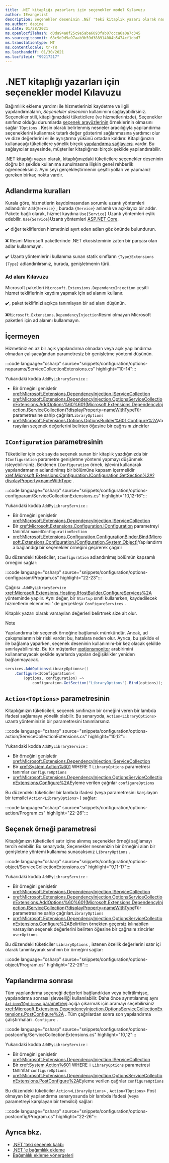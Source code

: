 ```yaml
---
title: .NET kitaplığı yazarları için seçenekler model Kılavuzu
author: IEvangelist
description: Seçenekler deseninin .NET 'teki kitaplık yazarı olarak nasıl kullanıma sunulacağınızı öğrenin.
ms.author: dapine
ms.date: 01/28/2021
ms.openlocfilehash: d0da94a8f25c9e5aba6093fab07ccca6a0a7c345
ms.sourcegitcommit: 68c9d9d9a97aab3b59d388914004b5474cf1dbd7
ms.translationtype: MT
ms.contentlocale: tr-TR
ms.lasthandoff: 01/30/2021
ms.locfileid: "99217217"
---
```

# <a name="options-pattern-guidance-for-net-library-authors"></a>.NET kitaplığı yazarları için seçenekler model Kılavuzu

Bağımlılık ekleme yardımı ile hizmetlerinizi kaydetme ve ilgili yapılandırmaların, *Seçenekler deseninin* kullanımını sağlayabilirsiniz. Seçenekler stili, kitaplığınızdaki tüketicilere (ve hizmetlerinizde), Seçenekler sınıfınız olduğu durumlarda [seçenek arayüzlerinin](options.md#options-interfaces) örneklerinin olmasını sağlar `TOptions` . Kesin olarak belirlenmiş nesneler aracılığıyla yapılandırma seçeneklerini kullanmak tutarlı değer gösterimi sağlanmasına yardımcı olur ve dize değerlerini el ile ayrıştırma yükünü ortadan kaldırır. Kitaplığınızın kullanacağı tüketicilere yönelik birçok [yapılandırma sağlayıcısı](configuration-providers.md) vardır. Bu sağlayıcılar sayesinde, müşteriler kitaplığınızı birçok şekilde yapılandırabilir.

.NET kitaplığı yazarı olarak, kitaplığınızdaki tüketicilere seçenekler deseninin doğru bir şekilde kullanıma sunulmasına ilişkin genel rehberlik öğreneceksiniz. Aynı şeyi gerçekleştirmenin çeşitli yolları ve yapmanız gereken birkaç nokta vardır.

## <a name="naming-conventions"></a>Adlandırma kuralları

Kurala göre, hizmetlerin kaydolmasından sorumlu uzantı yöntemleri adlandırılır `Add{Service}` ; burada `{Service}` anlamlı ve açıklayıcı bir addır. Pakete bağlı olarak, hizmet kaydına `Use{Service}` Uzantı yöntemleri eşlik edebilir. `Use{Service}`Uzantı yöntemleri [ASP.NET Core](/aspnet).

✔️ diğer tekliflerden hizmetinizi ayırt eden adları göz önünde bulundurun.

❌ Resmi Microsoft paketlerinde .NET ekosisteminin zaten bir parçası olan adlar kullanmayın.

✔️ Uzantı yöntemlerini kullanıma sunan statik sınıfların `{Type}Extensions` `{Type}` adlandırılırsınız, burada, genişletmenin türü.

### <a name="namespace-guidance"></a>Ad alanı Kılavuzu

Microsoft paketleri `Microsoft.Extensions.DependencyInjection` çeşitli hizmet tekliflerinin kaydını yapmak için ad alanını kullanır.

✔️, paket teklifinizi açıkça tanımlayan bir ad alanı düşünün.

❌`Microsoft.Extensions.DependencyInjection`Resmi olmayan Microsoft paketleri için ad alanını kullanmayın.

## <a name="parameterless"></a>İçermeyen

Hizmetiniz en az bir açık yapılandırma olmadan veya açık yapılandırma olmadan çalışacağından parametresiz bir genişletme yöntemi düşünün.

:::code language="csharp" source="snippets/configuration/options-noparams/ServiceCollectionExtensions.cs" highlight="10-14":::

Yukarıdaki kodda `AddMyLibraryService` :

- Bir örneğini genişletir <xref:Microsoft.Extensions.DependencyInjection.IServiceCollection>
- <xref:Microsoft.Extensions.DependencyInjection.OptionsServiceCollectionExtensions.AddOptions%60%601(Microsoft.Extensions.DependencyInjection.IServiceCollection)?displayProperty=nameWithType>Tür parametresine sahip çağrılar`LibraryOptions`
- <xref:Microsoft.Extensions.Options.OptionsBuilder%601.Configure%2A>Varsayılan seçenek değerlerini belirten öğesine bir çağrısını zincirler

## <a name="iconfiguration-parameter"></a>`IConfiguration` parametresinin

Tüketiciler için çok sayıda seçenek sunan bir kitaplık yazdığınızda bir `IConfiguration` parametre genişletme yöntemi yapmayı düşünmek isteyebilirsiniz. Beklenen `IConfiguration` örnek, işlevini kullanarak yapılandırmanın adlandırılmış bir bölümüne kapsam içermelidir <xref:Microsoft.Extensions.Configuration.IConfiguration.GetSection%2A?displayProperty=nameWithType> .

:::code language="csharp" source="snippets/configuration/options-configparam/ServiceCollectionExtensions.cs" highlight="10,12-16":::

Yukarıdaki kodda `AddMyLibraryService` :

- Bir örneğini genişletir <xref:Microsoft.Extensions.DependencyInjection.IServiceCollection>
- Bir <xref:Microsoft.Extensions.Configuration.IConfiguration> parametreyi tanımlar `namedConfigurationSection`
- <xref:Microsoft.Extensions.Configuration.ConfigurationBinder.Bind(Microsoft.Extensions.Configuration.IConfiguration,System.Object)>Yapılandırma bağlandığı bir seçenekler örneğini geçirerek çağırır

Bu düzendeki tüketiciler, `IConfiguration` adlandırılmış bölümün kapsamlı örneğini sağlar:

:::code language="csharp" source="snippets/configuration/options-configparam/Program.cs" highlight="22-23":::

Çağrısı `.AddMyLibraryService` <xref:Microsoft.Extensions.Hosting.IHostBuilder.ConfigureServices%2A> yönteminde yapılır. Aynı değer, bir `Startup` sınıfı kullanırken, kaydedilecek hizmetlerin eklenmesi ' de gerçekleşir `ConfigureServices` .

Kitaplık yazarı olarak varsayılan değerleri belirtmek size ait olur.

> [!NOTE]
> Yapılandırma bir seçenek örneğine bağlamak mümkündür. Ancak, ad çakışmalarının bir riski vardır; bu, hatalara neden olur. Ayrıca, bu şekilde el ile bağlama yaparken, seçenek deseninin kullanımını-bir kez olacak şekilde sınırlayabilirsiniz. Bu tür müşteriler [ıoptionsmonitor](options.md#ioptionsmonitor) arabirimini kullanamayacak şekilde ayarlarda yapılan değişiklikler yeniden bağlanmayacak.
>
> ```csharp
> services.AddOptions<LibraryOptions>()
>     .Configure<IConfiguration>(
>         (options, configuration) =>
>             configuration.GetSection("LibraryOptions").Bind(options));
> ```

## <a name="actiontoptions-parameter"></a>`Action<TOptions>` parametresinin

Kitaplığınızın tüketicileri, seçenek sınıfınızın bir örneğini veren bir lambda ifadesi sağlamaya yönelik olabilir. Bu senaryoda, `Action<LibraryOptions>` uzantı yönteminizin bir parametresini tanımlarsınız.

:::code language="csharp" source="snippets/configuration/options-action/ServiceCollectionExtensions.cs" highlight="10,12":::

Yukarıdaki kodda `AddMyLibraryService` :

- Bir örneğini genişletir <xref:Microsoft.Extensions.DependencyInjection.IServiceCollection>
- Bir <xref:System.Action%601> WHERE `T` `LibraryOptions` parametresi tanımlar `configureOptions`
- <xref:Microsoft.Extensions.DependencyInjection.OptionsServiceCollectionExtensions.Configure%2A>Eyleme verilen çağrılar `configureOptions`

Bu düzendeki tüketiciler bir lambda ifadesi (veya parametresini karşılayan bir temsilci `Action<LibraryOptions>` ) sağlar:

:::code language="csharp" source="snippets/configuration/options-action/Program.cs" highlight="22-26":::

## <a name="options-instance-parameter"></a>Seçenek örneği parametresi

Kitaplığınızın tüketicileri satır içine alınmış seçenekler örneği sağlamayı tercih edebilir. Bu senaryoda, Seçenekler nesnenizin bir örneğini alan bir genişletme yöntemi kullanıma sunacaksınız `LibraryOptions` .

:::code language="csharp" source="snippets/configuration/options-object/ServiceCollectionExtensions.cs" highlight="9,11-17":::

Yukarıdaki kodda `AddMyLibraryService` :

- Bir örneğini genişletir <xref:Microsoft.Extensions.DependencyInjection.IServiceCollection>
- <xref:Microsoft.Extensions.DependencyInjection.OptionsServiceCollectionExtensions.AddOptions%60%601(Microsoft.Extensions.DependencyInjection.IServiceCollection)?displayProperty=nameWithType>Tür parametresine sahip çağrılar`LibraryOptions`
- <xref:Microsoft.Extensions.DependencyInjection.OptionsServiceCollectionExtensions.Configure%2A>Belirtilen örnekten geçersiz kılınabilen varsayılan seçenek değerlerini belirten öğesine bir çağrısını zincirler `userOptions`

Bu düzendeki tüketiciler `LibraryOptions` , istenen özellik değerlerini satır içi olarak tanımlayarak sınıfının bir örneğini sağlar:

:::code language="csharp" source="snippets/configuration/options-object/Program.cs" highlight="22-26":::

## <a name="post-configuration"></a>Yapılandırma sonrası

Tüm yapılandırma seçeneği değerleri bağlandıktan veya belirtilmişse, yapılandırma sonrası işlevselliği kullanılabilir. Daha önce ayrıntılanmış aynı [ `Action<TOptions>` parametreyi](#actiontoptions-parameter) açığa çıkarmak için aramayı seçebilirsiniz <xref:Microsoft.Extensions.DependencyInjection.OptionsServiceCollectionExtensions.PostConfigure%2A> . Tüm çağrılardan sonra son yapılandırma çalıştırmaları `.Configure` .

:::code language="csharp" source="snippets/configuration/options-postconfig/ServiceCollectionExtensions.cs" highlight="10,12":::

Yukarıdaki kodda `AddMyLibraryService` :

- Bir örneğini genişletir <xref:Microsoft.Extensions.DependencyInjection.IServiceCollection>
- Bir <xref:System.Action%601> WHERE `T` `LibraryOptions` parametresi tanımlar `configureOptions`
- <xref:Microsoft.Extensions.DependencyInjection.OptionsServiceCollectionExtensions.PostConfigure%2A>Eyleme verilen çağrılar `configureOptions`

Bu düzendeki tüketiciler `Action<LibraryOptions>` , `Action<TOptions>` Post olmayan bir yapılandırma senaryosunda bir lambda ifadesi (veya parametreyi karşılayan bir temsilci) sağlar:

:::code language="csharp" source="snippets/configuration/options-postconfig/Program.cs" highlight="22-26":::

## <a name="see-also"></a>Ayrıca bkz.

- [.NET 'teki seçenek kalıbı](options.md)
- [.NET 'e bağımlılık ekleme](dependency-injection.md)
- [Bağımlılık ekleme yönergeleri](dependency-injection-guidelines.md)
